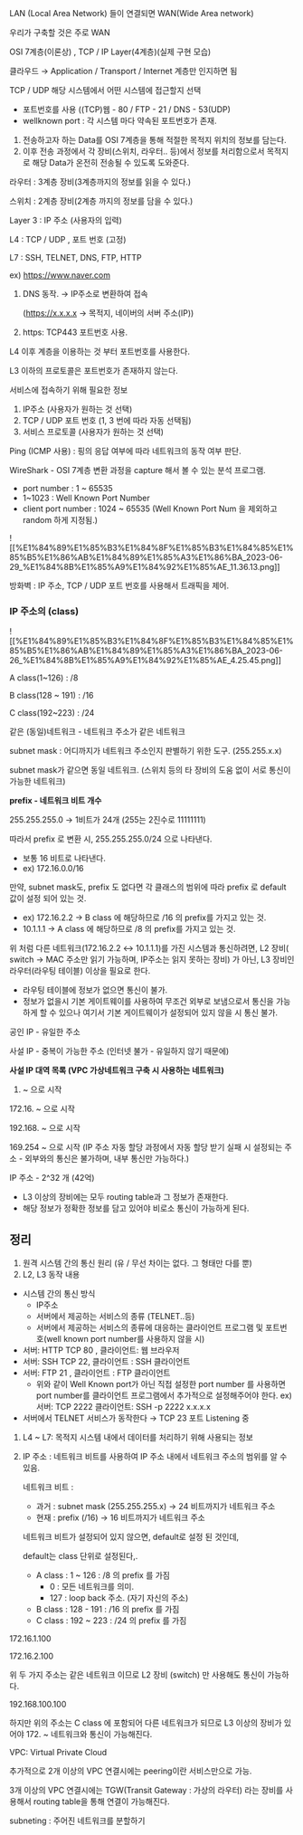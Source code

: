   

LAN (Local Area Network) 들이 연결되면 WAN(Wide Area network)

우리가 구축할 것은 주로 WAN

  
OSI 7계층(이론상) , TCP / IP Layer(4계층)(실제 구현 모습)

클라우드 → Application / Transport / Internet 계층만 인지하면 됨

  

TCP / UDP 해당 시스템에서 어떤 시스템에 접근할지 선택

- 포트번호를 사용 ((TCP)웹 - 80 / FTP - 21 / DNS - 53(UDP)
- wellknown port : 각 시스템 마다 약속된 포트번호가 존재.

  

1. 전송하고자 하는 Data를 OSI 7계층을 통해 적절한 목적지 위치의 정보를 담는다.
2. 이후 전송 과정에서 각 장비(스위치, 라우터.. 등)에서 정보를 처리함으로서 목적지로 해당 Data가 온전히 전송될 수 있도록 도와준다.

  

라우터 : 3계층 장비(3계층까지의 정보를 읽을 수 있다.)

스위치 : 2계층 장비(2계층 까지의 정보를 담을 수 있다.)

  

Layer 3 : IP 주소 (사용자의 입력)

L4 : TCP / UDP , 포트 번호 (고정)

L7 : SSH, TELNET, DNS, FTP, HTTP

  

ex) https://www.naver.com

1. DNS 동작. → IP주소로 변환하여 접속
    
    (https://x.x.x.x → 목적지, 네이버의 서버 주소(IP))
    
2. https: TCP443 포트번호 사용.

  

L4 이후 계층을 이용하는 것 부터 포트번호를 사용한다.

L3 이하의 프로토콜은 포트번호가 존재하지 않는다.

  

서비스에 접속하기 위해 필요한 정보

1. IP주소 (사용자가 원하는 것 선택)
2. TCP / UDP 포트 번호 (1, 3 번에 따라 자동 선택됨)
3. 서비스 프로토콜 (사용자가 원하는 것 선택)

  

Ping (ICMP 사용) : 핑의 응답 여부에 따라 네트워크의 동작 여부 판단.

  

WireShark - OSI 7계층 변환 과정을 capture 해서 볼 수 있는 분석 프로그램.

- port number : 1 ~ 65535
- 1~1023 : Well Known Port Number
- client port number : 1024 ~ 65535 (Well Known Port Num 을 제외하고 random 하게 지정됨.)

  

![[%E1%84%89%E1%85%B3%E1%84%8F%E1%85%B3%E1%84%85%E1%85%B5%E1%86%AB%E1%84%89%E1%85%A3%E1%86%BA_2023-06-29_%E1%84%8B%E1%85%A9%E1%84%92%E1%85%AE_11.36.13.png]]

방화벽 : IP 주소, TCP / UDP 포트 번호를 사용해서 트래픽을 제어.

  

  

### IP 주소의 (class)

  

![[%E1%84%89%E1%85%B3%E1%84%8F%E1%85%B3%E1%84%85%E1%85%B5%E1%86%AB%E1%84%89%E1%85%A3%E1%86%BA_2023-06-26_%E1%84%8B%E1%85%A9%E1%84%92%E1%85%AE_4.25.45.png]]

  

A class(1~126) : /8

B class(128 ~ 191) : /16

C class(192~223) : /24

  

같은 (동일)네트워크 - 네트워크 주소가 같은 네트워크

subnet mask : 어디까지가 네트워크 주소인지 판별하기 위한 도구. (255.255.x.x)

subnet mask가 같으면 동일 네트워크. (스위치 등의 타 장비의 도움 없이 서로 통신이 가능한 네트워크)

  

**prefix - 네트워크 비트 개수**

255.255.255.0 → 1비트가 24개 (255는 2진수로 11111111)

따라서 prefix 로 변환 시, 255.255.255.0/24 으로 나타낸다.

- 보통 16 비트로 나타낸다.
- ex) 172.16.0.0/16

  

만약, subnet mask도, prefix 도 없다면 각 클래스의 범위에 따라 prefix 로 default 값이 설정 되어 있는 것.

- ex) 172.16.2.2 → B class 에 해당하므로 /16 의 prefix를 가지고 있는 것.
- 10.1.1.1 → A class 에 해당하므로 /8 의 prefix를 가지고 있는 것.

  

위 처럼 다른 네트워크(172.16.2.2 ↔ 10.1.1.1)를 가진 시스템과 통신하려면, L2 장비( switch → MAC 주소만 읽기 가능하며, IP주소는 읽지 못하는 장비) 가 아닌, L3 장비인 라우터(라우팅 테이블) 이상을 필요로 한다.

- 라우팅 테이블에 정보가 없으면 통신이 불가.
- 정보가 없을시 기본 게이트웨이를 사용하여 무조건 외부로 보냄으로서 통신을 가능하게 할 수 있으나 여기서 기본 게이트웨이가 설정되어 있지 않을 시 통신 불가.

  

공인 IP - 유일한 주소

  

사설 IP - 중복이 가능한 주소 (인터넷 불가 - 유일하지 않기 때문에)

  

**사설 IP 대역 목록 (VPC 가상네트워크 구축 시 사용하는 네트워크)**

1. ~ 으로 시작

172.16. ~ 으로 시작

192.168. ~ 으로 시작

169.254 ~ 으로 시작 (IP 주소 자동 할당 과정에서 자동 할당 받기 실패 시 설정되는 주소 - 외부와의 통신은 불가하며, 내부 통신만 가능하다.)

  

IP 주소 - 2^32 개 (42억)

  

- L3 이상의 장비에는 모두 routing table과 그 정보가 존재한다.
- 해당 정보가 정확한 정보를 담고 있어야 비로소 통신이 가능하게 된다.

  

## 정리

1. 원격 시스템 간의 통신 원리 (유 / 무선 차이는 없다. 그 형태만 다를 뿐)
2. L2, L3 동작 내용

- 시스템 간의 통신 방식
    - IP주소
    - 서버에서 제공하는 서비스의 종류 (TELNET..등)
    - 서버에서 제공하는 서비스의 종류에 대응하는 클라이언트 프로그램 및 포트번호(well known port number를 사용하지 않을 시)
- 서버: HTTP TCP 80 , 클라이언트: 웹 브라우저
- 서버: SSH TCP 22, 클라이언트 : SSH 클라이언트
- 서버: FTP 21 , 클라이언트 : FTP 클라이언트
    - 위와 같이 Well Known port가 아닌 직접 설정한 port number 를 사용하면 port number를 클라이언트 프로그램에서 추가적으로 설정해주어야 한다. ex) 서버: TCP 2222 클라이언트: SSH -p 2222 x.x.x.x
- 서버에서 TELNET 서비스가 동작한다 → TCP 23 포트 Listening 중

1. L4 ~ L7: 목적지 시스템 내에서 데이터를 처리하기 위해 사용되는 정보
2. IP 주소 : 네트워크 비트를 사용하여 IP 주소 내에서 네트워크 주소의 범위를 알 수 있음.
    
    네트워크 비트 :
    
    - 과거 : subnet mask (255.255.255.x) → 24 비트까지가 네트워크 주소
    - 현재 : prefix (/16) → 16 비트까지가 네트워크 주소
    
    네트워크 비트가 설정되어 있지 않으면, default로 설정 된 것인데,
    
    default는 class 단위로 설정된다,.
    
    - A class : 1 ~ 126 : /8 의 prefix 를 가짐
        - 0 : 모든 네트워크를 의미.
        - 127 : loop back 주소. (자기 자신의 주소)
    - B class : 128 - 191 : /16 의 prefix 를 가짐
    - C class : 192 ~ 223 : /24 의 prefix 를 가짐

  

172.16.1.100

172.16.2.100

위 두 가지 주소는 같은 네트워크 이므로 L2 장비 (switch) 만 사용해도 통신이 가능하다.

  

192.168.100.100

하지만 위의 주소는 C class 에 포함되어 다른 네트워크가 되므로 L3 이상의 장비가 있어야 172. ~ 네트워크와 통신이 가능해진다.

  

VPC: Virtual Private Cloud

추가적으로 2개 이상의 VPC 연결시에는 peering이란 서비스만으로 가능.

3개 이상의 VPC 연결시에는 TGW(Transit Gateway : 가상의 라우터) 라는 장비를 사용해서 routing table을 통해 연결이 가능해진다.

  

subneting : 주어진 네트워크를 분할하기